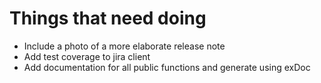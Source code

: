 # Things that need doing

- Include a photo of a more elaborate release note
- Add test coverage to jira client
- Add documentation for all public functions and generate using exDoc
